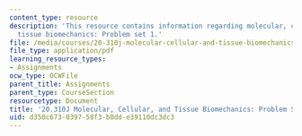 ```yaml
---
content_type: resource
description: 'This resource contains information regarding molecular, cellular, and
  tissue biomechanics: Problem set 1.'
file: /media/courses/20-310j-molecular-cellular-and-tissue-biomechanics-spring-2015/d350c673039758f3b0dde39110dc3dc3_MIT20_310JS15_PS1.pdf
file_type: application/pdf
learning_resource_types:
- Assignments
ocw_type: OCWFile
parent_title: Assignments
parent_type: CourseSection
resourcetype: Document
title: '20.310J Molecular, Cellular, and Tissue Biomechanics: Problem Set 1'
uid: d350c673-0397-58f3-b0dd-e39110dc3dc3
---
```

